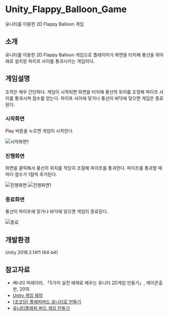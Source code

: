 # Unity_Flappy_Balloon_Game
유니티를 이용한 2D Flappy Balloon 게임

## 소개
유니티를 이용한 2D Flappy Balloon 게임으로 플레이어가 화면을 터치해 풍선을 위아래로 설치된 파이프 사이를 통과시키는 게임이다.

## 게임설명
조작은 매우 간단하다. 게임이 시작되면 화면을 터치해 풍선의 위치를 조정해 파이프 사이를 통과시켜 점수를 얻는다. 파이프 사이에 닿거나 풍선이 바닥에 닿으면 게임은 종료된다.

### 시작화면
Play 버튼을 누르면 게임이 시작한다.

![시작화면1](https://github.com/shfnqkdlfjtm/Unity_Flappy_Balloon_Game/assets/144716487/b8cafda8-b252-4574-b2ef-b8a61929693a)

### 진행화면
화면을 클릭해서 풍선의 위치를 적당히 조절해 파이프를 통과한다. 파이프를 통과할 때마다 점수가 1점씩 추가된다.

![진행화면](https://github.com/shfnqkdlfjtm/Unity_Flappy_Balloon_Game/assets/144716487/9fbf81db-9d73-4061-892e-ac0f1afee093)
![진행화면1](https://github.com/shfnqkdlfjtm/Unity_Flappy_Balloon_Game/assets/144716487/47b10598-a037-4c46-80ca-4d7227c75a89)

### 종료화면
풍선이 파이프에 닿거나 바닥에 닿으면 게임이 종료된다.

![종료](https://github.com/shfnqkdlfjtm/Unity_Flappy_Balloon_Game/assets/144716487/6728c88c-128e-4883-ae46-8afa72f5ad01)

## 개발환경
Unity 2018.2.14f1 (64-bit)

## 참고자료
- 베니타 퍼레이라, 「5가지 실전 예제로 배우는 유니티 2D게임 만들기」, 에이콘출판, 2015
- [Unity 게임 제작](https://blog.naver.com/and_lamyland)
- [[조코딩] 플래피버드 유니티로 만들기](https://blog.naver.com/hh48575/223068319484)
- [유니티플래피 버드 게임 만들기](https://toytvstory.tistory.com/2406)
